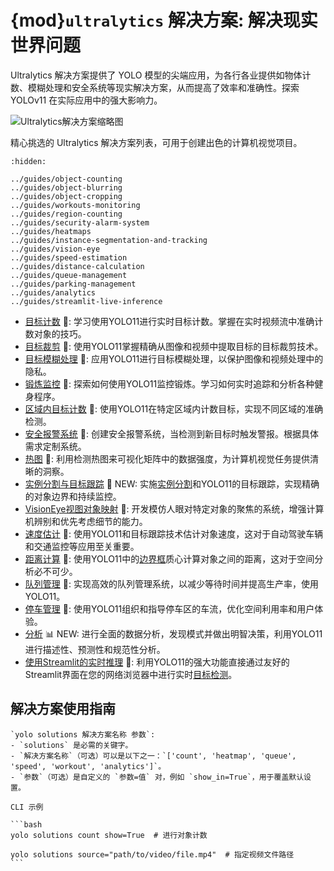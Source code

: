 # {mod}`ultralytics` 解决方案: 解决现实世界问题

Ultralytics 解决方案提供了 YOLO 模型的尖端应用，为各行各业提供如物体计数、模糊处理和安全系统等现实解决方案，从而提高了效率和准确性。探索 YOLOv11 在实际应用中的强大影响力。

![Ultralytics解决方案缩略图](https://github.com/ultralytics/docs/releases/download/0/ultralytics-solutions-thumbnail.avif)


精心挑选的 Ultralytics 解决方案列表，可用于创建出色的计算机视觉项目。

```{toctree}
:hidden:

../guides/object-counting
../guides/object-blurring
../guides/object-cropping
../guides/workouts-monitoring
../guides/region-counting
../guides/security-alarm-system
../guides/heatmaps
../guides/instance-segmentation-and-tracking
../guides/vision-eye
../guides/speed-estimation
../guides/distance-calculation
../guides/queue-management
../guides/parking-management
../guides/analytics
../guides/streamlit-live-inference
```

- [目标计数](../guides/object-counting) 🚀: 学习使用YOLO11进行实时目标计数。掌握在实时视频流中准确计数对象的技巧。
- [目标裁剪](../guides/object-cropping) 🚀: 使用YOLO11掌握精确从图像和视频中提取目标的目标裁剪技术。
- [目标模糊处理](../guides/object-blurring) 🚀: 应用YOLO11进行目标模糊处理，以保护图像和视频处理中的隐私。
- [锻炼监控](../guides/workouts-monitoring) 🚀: 探索如何使用YOLO11监控锻炼。学习如何实时追踪和分析各种健身程序。
- [区域内目标计数](../guides/region-counting) 🚀: 使用YOLO11在特定区域内计数目标，实现不同区域的准确检测。
- [安全报警系统](../guides/security-alarm-system) 🚀: 创建安全报警系统，当检测到新目标时触发警报。根据具体需求定制系统。
- [热图](../guides/heatmaps) 🚀: 利用检测热图来可视化矩阵中的数据强度，为计算机视觉任务提供清晰的洞察。
- [实例分割与目标跟踪](../guides/instance-segmentation-and-tracking) 🚀 NEW: 实施[实例分割](https://www.ultralytics.com/glossary/instance-segmentation)和YOLO11的目标跟踪，实现精确的对象边界和持续监控。
- [VisionEye视图对象映射](../guides/vision-eye) 🚀: 开发模仿人眼对特定对象的聚焦的系统，增强计算机辨别和优先考虑细节的能力。
- [速度估计](../guides/speed-estimation) 🚀: 使用YOLO11和目标跟踪技术估计对象速度，这对于自动驾驶车辆和交通监控等应用至关重要。
- [距离计算](../guides/distance-calculation) 🚀: 使用YOLO11中的[边界框](https://www.ultralytics.com/glossary/bounding-box)质心计算对象之间的距离，这对于空间分析必不可少。
- [队列管理](../guides/queue-management) 🚀: 实现高效的队列管理系统，以减少等待时间并提高生产率，使用YOLO11。
- [停车管理](../guides/parking-management) 🚀: 使用YOLO11组织和指导停车区的车流，优化空间利用率和用户体验。
- [分析](../guides/analytics) 📊 NEW: 进行全面的数据分析，发现模式并做出明智决策，利用YOLO11进行描述性、预测性和规范性分析。
- [使用Streamlit的实时推理](../guides/streamlit-live-inference) 🚀: 利用YOLO11的强大功能直接通过友好的Streamlit界面在您的网络浏览器中进行实时[目标检测](https://www.ultralytics.com/glossary/object-detection)。

## 解决方案使用指南

````{admonition} 命令信息
`yolo solutions 解决方案名称 参数`:
- `solutions` 是必需的关键字。
- `解决方案名称`（可选）可以是以下之一：`['count', 'heatmap', 'queue', 'speed', 'workout', 'analytics']`。
- `参数`（可选）是自定义的 `参数=值` 对，例如 `show_in=True`，用于覆盖默认设置。

CLI 示例

```bash
yolo solutions count show=True  # 进行对象计数

yolo solutions source="path/to/video/file.mp4"  # 指定视频文件路径
```
````